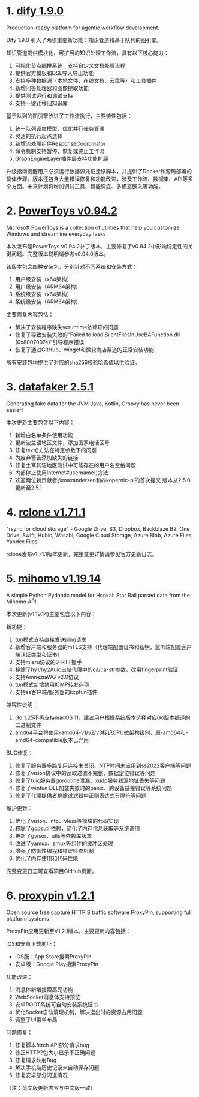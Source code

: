 
# 1. [dify 1.9.0](https://github.com/langgenius/dify/releases/tag/1.9.0)  
Production-ready platform for agentic workflow development.

Dify 1.9.0 引入了两项重要新功能：知识管道和基于队列的图引擎。

知识管道提供模块化、可扩展的知识处理工作流，具有以下核心能力：
1. 可视化节点编排系统，支持自定义文档处理流程
2. 提供官方模板和DSL导入导出功能
3. 支持多种数据源（本地文件、在线文档、云盘等）和工具插件
4. 新增问答处理器和图像提取功能
5. 提供测试运行和调试支持
6. 支持一键迁移旧知识库

基于队列的图引擎改进了工作流执行，主要特性包括：
1. 统一队列调度模型，优化并行任务管理
2. 灵活的执行起点选择
3. 新增流处理组件ResponseCoordinator
4. 命令机制支持暂停、恢复或终止工作流
5. GraphEngineLayer插件层支持功能扩展

升级指南提醒用户必须运行数据源凭证迁移脚本，并提供了Docker和源码部署的具体步骤。版本还包含大量错误修复和功能改进，涉及工作流、数据集、API等多个方面。未来计划将增加调试工具、智能调度、多模态嵌入等功能。

# 2. [PowerToys v0.94.2](https://github.com/microsoft/PowerToys/releases/tag/v0.94.2)  
Microsoft PowerToys is a collection of utilities that help you customize Windows and streamline everyday tasks

本次发布是PowerToys v0.94.2补丁版本，主要修复了v0.94.2中影响稳定性的关键问题。完整版本说明请参考v0.94.0版本。

该版本包含四种安装包，分别针对不同系统和安装方式：
1. 用户级安装（x64架构）
2. 用户级安装（ARM64架构） 
3. 系统级安装（x64架构）
4. 系统级安装（ARM64架构）

主要修复内容包括：
- 解决了安装程序缺失vcruntime依赖项的问题
- 修复了导致安装失败的"Failed to load SilentFilesInUseBAFunction.dll (0x8007007e)"引导程序错误
- 恢复了通过GitHub、winget和微软商店渠道的正常安装功能

所有安装包均提供了对应的sha256校验哈希值以供验证。

# 3. [datafaker 2.5.1](https://github.com/datafaker-net/datafaker/releases/tag/2.5.1)  
Generating fake data for the JVM Java, Kotlin, Groovy has never been easier!

本次更新主要包含以下内容：
1. 新增白名单条件使用功能
2. 更新波兰语地区文件，添加国家电话区号
3. 修复text()方法在特定参数下的问题
4. 为废弃警告添加缺失的链接
5. 修复土耳其语地区测试中可能存在的用户名空格问题
6. 内部停止使用Internet#username()方法
7. 欢迎两位新贡献者@maxandersen和@kopernic-pl的首次提交
版本从2.5.0更新至2.5.1

# 4. [rclone v1.71.1](https://github.com/rclone/rclone/releases/tag/v1.71.1)  
"rsync for cloud storage" - Google Drive, S3, Dropbox, Backblaze B2, One Drive, Swift, Hubic, Wasabi, Google Cloud Storage, Azure Blob, Azure Files, Yandex Files

rclone发布v1.71.1版本更新，完整变更详情请参见官方更新日志。

# 5. [mihomo v1.19.14](https://github.com/MetaCubeX/mihomo/releases/tag/v1.19.14)  
A simple Python Pydantic model for Honkai: Star Rail parsed data from the Mihomo API.

本次更新(v1.19.14)主要包含以下内容：

新功能：
1. tun模式支持直接发送ping请求
2. 新增客户端和服务器的mTLS支持（代理端配置证书和私钥，监听端配置客户端认证类型和证书）
3. 支持mieru协议的0-RTT握手
4. 移除了hy1/hy2/tuic出站代理中的ca/ca-str参数，改用fingerprint验证
5. 支持AmneziaWG v2.0协议
6. tun模式新增禁用ICMP转发选项
7. 支持ss客户端/服务器的kcptun插件

兼容性说明：
1. Go 1.25不再支持macOS 11，建议用户根据系统版本选择对应Go版本编译的二进制文件
2. amd64平台将使用-amd64-v1/v2/v3标记CPU微架构级别，原-amd64和-amd64-compatible版本已弃用

BUG修复：
1. 修复了服务器多路复用连接未关闭、NTP时间未应用到ss2022客户端等问题
2. 修复了vision协议中的读取过滤不完整、数据定位错误等问题
3. 修复了tuic服务器goroutine泄漏、xudp服务器源地址丢失等问题
4. 修复了wintun DLL加载失败时的panic、跨设备链接错误等系统问题
5. 修复了代理提供者排除过滤器中正则表达式分隔符等问题

维护更新：
1. 优化了vision、ntp、vless等模块的代码实现
2. 移除了gopsutil依赖，简化了内存信息获取等系统调用
3. 更新了gvisor、utls等依赖库版本
4. 改进了yamux、smux等组件的缓冲区处理
5. 增强了防御性编程和错误检查机制
6. 优化了内存使用和代码性能

完整变更日志可查看项目GitHub页面。

# 6. [proxypin v1.2.1](https://github.com/wanghongenpin/proxypin/releases/tag/v1.2.1)  
Open source free capture HTTP S traffic software ProxyPin, supporting full platform systems

ProxyPin应用更新至V1.2.1版本，主要更新内容包括：

iOS和安卓下载地址：
- iOS版：App Store搜索ProxyPin
- 安卓版：Google Play搜索ProxyPin

功能改进：
1. 消息体新增搜索高亮功能
2. WebSocket消息体支持预览
3. 安卓ROOT系统可自动安装系统证书
4. 优化Socket自动清理机制，解决退出时的资源占用问题
5. 调整了UI菜单布局

问题修复：
1. 修复脚本fetch API部分请求bug
2. 修正HTTP2包大小显示不正确问题
3. 修复请求映射Bug
4. 解决手机端历史记录未自动保存问题
5. 修复安卓部分闪退情况

（注：英文版更新内容与中文版一致）

